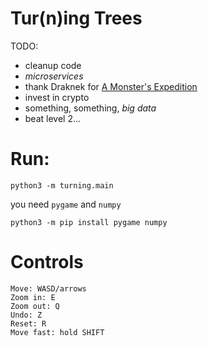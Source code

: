 
# Tur(n)ing Trees

TODO:
- cleanup code
- _microservices_
- thank Draknek for [A Monster's Expedition](https://www.monsterexpedition.com/)
- invest in crypto
- something, something, _big data_
- beat level 2...

# Run:
```
python3 -m turning.main
```

you need `pygame` and `numpy`
```
python3 -m pip install pygame numpy
```

# Controls

```
Move: WASD/arrows
Zoom in: E
Zoom out: Q
Undo: Z
Reset: R
Move fast: hold SHIFT
```
